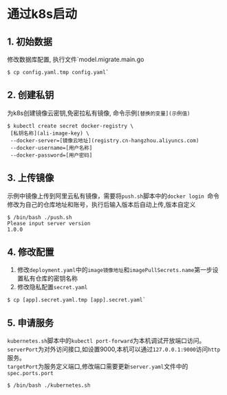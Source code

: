 # 通过k8s启动

## 1. 初始数据
修改数据库配置, 执行文件`model.migrate.main.go
```shell
$ cp config.yaml.tmp config.yaml`
```

## 2. 创建私钥
为k8s创建镜像云密钥,免密拉私有镜像, 命令示例`[替换的变量](示例值)`
```shell
$ kubectl create secret docker-registry \
 [私钥名称](ali-image-key) \
 --docker-server=[镜像云地址](registry.cn-hangzhou.aliyuncs.com) 
 --docker-username=[用户名称] 
 --docker-password=[用户密码]
```

## 3. 上传镜像
示例中镜像上传到阿里云私有镜像，需要将`push.sh`脚本中的`docker login `命令修改为自己的仓库地址和账号，执行后输入版本后自动上传,版本自定义
```shell
$ /bin/bash ./push.sh
Please input server version
1.0.0
```

## 4. 修改配置
1. 修改`deployment.yaml`中的`image镜像地址`和`imagePullSecrets.name`第一步设置私有仓库的密钥名称
2. 修改隐私配置`secret.yaml`
```shell
$ cp [app].secret.yaml.tmp [app].secret.yaml`
```

## 5. 申请服务
`kubernetes.sh`脚本中的`kubectl port-forward`为本机调试开放端口访问。  
`serverPort`为对外访问接口,如设置9000,本机可以通过`127.0.0.1:9000`访问`http`服务。  
`targetPort`为服务定义端口,修改端口需要更新`server.yaml`文件中的`spec.ports.port`
```shell
$ /bin/bash ./kubernetes.sh
```
